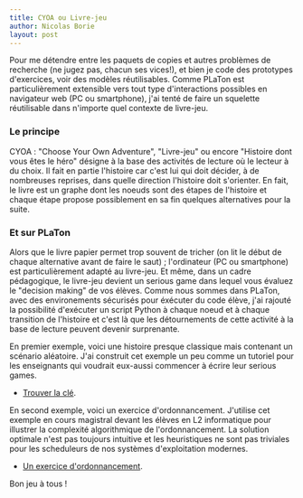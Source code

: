```yaml
---
title: CYOA ou Livre-jeu
author: Nicolas Borie
layout: post
---
```


Pour me détendre entre les paquets de copies et autres problèmes de recherche (ne jugez pas, 
chacun ses vices!), et bien je code des prototypes d'exercices, voir des modèles réutilisables. 
Comme PLaTon est particulièrement extensible vers tout type d'interactions possibles en 
navigateur web (PC ou smartphone), j'ai tenté de faire un squelette réutilisable dans n'importe 
quel contexte de livre-jeu.

### Le principe

CYOA : "Choose Your Own Adventure", "Livre-jeu" ou encore "Histoire dont vous êtes le héro" désigne 
à la base des activités de lecture où le lecteur à du choix. Il fait en partie l'histoire car 
c'est lui qui doit décider, à de nombreuses reprises, dans quelle direction l'histoire doit 
s'orienter. En fait, le livre est un graphe dont les noeuds sont des étapes de l'histoire et
chaque étape propose possiblement en sa fin quelques alternatives pour la suite.

### Et sur PLaTon

Alors que le livre papier permet trop souvent de tricher (on lit le début de chaque alternative 
avant de faire le saut) ; l'ordinateur (PC ou smartphone) est particulièrement adapté au livre-jeu. 
Et même, dans un cadre pédagogique, le livre-jeu devient un serious game dans lequel vous évaluez 
le "decision making" de vos élèves. Comme nous sommes dans PLaTon, avec des environements sécurisés 
pour éxécuter du code élève, j'ai rajouté la possibilité d'exécuter un script Python à chaque
noeud et à chaque transition de l'histoire et c'est là que les détournements de cette activité à 
la base de lecture peuvent devenir surprenante.


En premier exemple, voici une histoire presque classique mais contenant un scénario aléatoire. J'ai 
construit cet exemple un peu comme un tutoriel pour les enseignants qui voudrait eux-aussi commencer 
à écrire leur serious games.

* <a href="https://pl.u-pem.fr/filebrowser/demo/13414/" target="blank">Trouver la clé</a>.

En second exemple, voici un exercice d'ordonnancement. J'utilise cet exemple en cours magistral devant
les élèves en L2 informatique pour illustrer la complexité algorithmique de l'ordonnancement. La solution 
optimale n'est pas toujours intuitive et les heuristiques ne sont pas triviales pour les scheduleurs de 
nos systèmes d'exploitation modernes.

* <a href="https://pl.u-pem.fr/filebrowser/demo/13418/" target="blank">Un exercice d'ordonnancement</a>.

Bon jeu à tous !
